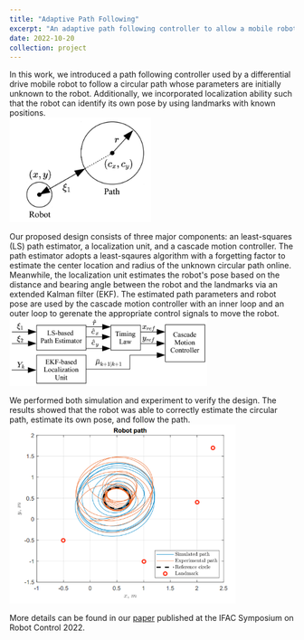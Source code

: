 ```yaml
---
title: "Adaptive Path Following"
excerpt: "An adaptive path following controller to allow a mobile robot to follow an initially unknown circular path <br/><img src='/images/adap_path_follow/Exp_Setup.jpg' width='300'>"
date: 2022-10-20
collection: project
---
```


In this work, we introduced a path following controller used by a differential drive mobile robot to follow a circular path whose parameters are initially unknown to the robot. Additionally, we incorporated localization ability such that the robot can identify its own pose by using landmarks with known positions. 
<br/>
<img src='/images/adap_path_follow/robot_path.png' width='250'>
<br/>

Our proposed design consists of three major components: an least-squares (LS) path estimator, a localization unit, and a cascade motion controller. The path estimator adopts a least-sqaures algorithm with a forgetting factor to estimate the center location and radius of the unknown circular path online. Meanwhile, the localization unit estimates the robot's pose based on the distance and bearing angle between the robot and the landmarks via an extended Kalman filter (EKF). The estimated path parameters and robot pose are used by the cascade motion controller with an inner loop and an outer loop to gerenate the appropriate control signals to move the robot.
<br/>
<img src='/images/adap_path_follow/arch.png' width='350'>
<br/>

We performed both simulation and experiment to verify the design. The results showed that the robot was able to correctly estimate the circular path, estimate its own pose, and follow the path. 
<br/>
<img src='/images/adap_path_follow/result.png' width='400'>
<br/>

More details can be found in our [paper](https://www.sciencedirect.com/science/article/pii/S2405896323001581) published at the IFAC Symposium on Robot Control 2022.